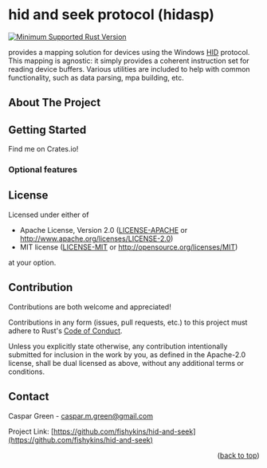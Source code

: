 # hid and seek protocol (hidasp)
<div id="top"></div>

[![Minimum Supported Rust Version]][Rust 1.56]

provides a mapping solution for devices using the Windows [HID](https://docs.microsoft.com/en-us/windows-hardware/drivers/hid/) protocol.
This mapping is agnostic: it simply provides a coherent instruction set for reading device buffers.
Various utilities are included to help with common functionality, such as data parsing, mpa building, etc.

<!-- ABOUT THE PROJECT -->
## About The Project

<!-- GETTING STARTED -->
## Getting Started

Find me on Crates.io!

### Optional features

## License

Licensed under either of

* Apache License, Version 2.0 ([LICENSE-APACHE](LICENSE-APACHE)
  or http://www.apache.org/licenses/LICENSE-2.0)
* MIT license ([LICENSE-MIT](LICENSE-MIT)
  or http://opensource.org/licenses/MIT)

at your option.

## Contribution

Contributions are both welcome and appreciated!

Contributions in any form (issues, pull requests, etc.) to this project must
adhere to Rust's [Code of Conduct].

Unless you explicitly state otherwise, any contribution intentionally submitted
for inclusion in the work by you, as defined in the Apache-2.0 license, shall be
dual licensed as above, without any additional terms or conditions.

<!-- CONTACT -->
## Contact

Caspar Green - caspar.m.green@gmail.com

Project Link: [https://github.com/fishykins/hid-and-seek](https://github.com/fishykins/hid-and-seek)

<p align="right">(<a href="#top">back to top</a>)</p>


<!-- MARKDOWN LINKS & IMAGES -->
<!-- https://www.markdownguide.org/basic-syntax/#reference-style-links -->
[Latest Version]: https://img.shields.io/crates/v/hid-and-seek.svg
[crates.io]: https://crates.io/crates/hid-and-seek/
[Minimum Supported Rust Version]: https://img.shields.io/badge/Rust-1.56.0-blue?color=fc8d62&logo=rust
[Rust 1.56]: https://github.com/rust-lang/rust/blob/master/RELEASES.md#version-1560-2021-10-21
[Code of Conduct]: https://www.rust-lang.org/en-US/conduct.html
[contributors]: https://github.com/fishykins/hid-and-seek/graphs/contributors
[docs]: "https://img.shields.io/docsrs/hid-and-seek/"
[docs.rs]: "https://docs.rs/hid-and-seek/latest/hid-and-seek/"